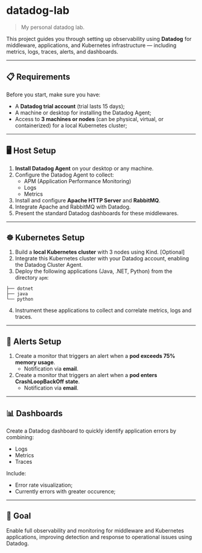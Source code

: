# datadog-lab

> My personal datadog lab. 

This project guides you through setting up observability using **Datadog** for middleware, applications, and Kubernetes infrastructure — including metrics, logs, traces, alerts, and dashboards.

---

## 📋 Requirements

Before you start, make sure you have:

- A **Datadog trial account** (trial lasts 15 days);
- A machine or desktop for installing the Datadog Agent;
- Access to **3 machines or nodes** (can be physical, virtual, or containerized) for a local Kubernetes cluster;

---

## 🖥️ Host Setup

1. **Install Datadog Agent** on your desktop or any machine.
2. Configure the Datadog Agent to collect:
   - APM (Application Performance Monitoring)
   - Logs
   - Metrics
3. Install and configure **Apache HTTP Server** and **RabbitMQ**.
4. Integrate Apache and RabbitMQ with Datadog.
5. Present the standard Datadog dashboards for these middlewares.

---

## ☸️ Kubernetes Setup

1. Build a **local Kubernetes cluster** with 3 nodes using Kind. [Optional]
2. Integrate this Kubernetes cluster with your Datadog account, enabling the Datadog Cluster Agent.
3. Deploy the following applications (Java, .NET, Python) from the directory `apm`:
```apm
├── dotnet
├── java
└── python
```
4. Instrument these applications to collect and correlate metrics, logs and traces.

---

## 🚨 Alerts Setup

1. Create a monitor that triggers an alert when a **pod exceeds 75% memory usage**.
   - Notification via **email**.
2. Create a monitor that triggers an alert when a **pod enters CrashLoopBackOff state**.
   - Notification via **email**.

---

## 📊 Dashboards

Create a Datadog dashboard to quickly identify application errors by combining:

- Logs
- Metrics
- Traces

Include:

- Error rate visualization;
- Currently errors with greater occurence;

---

## 🎯 Goal

Enable full observability and monitoring for middleware and Kubernetes applications, improving detection and response to operational issues using Datadog.
